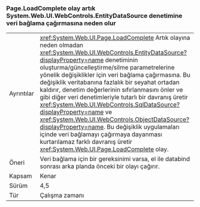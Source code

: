 ### <a name="pageloadcomplete-event-no-longer-causes-systemwebuiwebcontrolsentitydatasource-control-to-invoke-data-binding"></a>Page.LoadComplete olay artık System.Web.UI.WebControls.EntityDataSource denetimine veri bağlama çağırmasına neden olur

|   |   |
|---|---|
|Ayrıntılar|<xref:System.Web.UI.Page.LoadComplete> Artık olayına neden olmadan <xref:System.Web.UI.WebControls.EntityDataSource?displayProperty=name> denetiminin oluşturma/güncelleştirme/silme parametrelerine yönelik değişiklikler için veri bağlama çağırmasına. Bu değişiklik veritabanına fazlalık bir seyahat ortadan kaldırır, denetim değerlerinin sıfırlanmasını önler ve gibi diğer veri denetimleriyle tutarlı bir davranış üretir <xref:System.Web.UI.WebControls.SqlDataSource?displayProperty=name> ve <xref:System.Web.UI.WebControls.ObjectDataSource?displayProperty=name>. Bu değişiklik uygulamaları içinde veri bağlamayı çağırmaya dayanması kurtarılamaz farklı davranış üretir <xref:System.Web.UI.Page.LoadComplete> olay.|
|Öneri|Veri bağlama için bir gereksinimi varsa, el ile databind sonrası arka planda önceki bir olayı çağırır.|
|Kapsam|Kenar|
|Sürüm|4,5|
|Tür|Çalışma zamanı|

